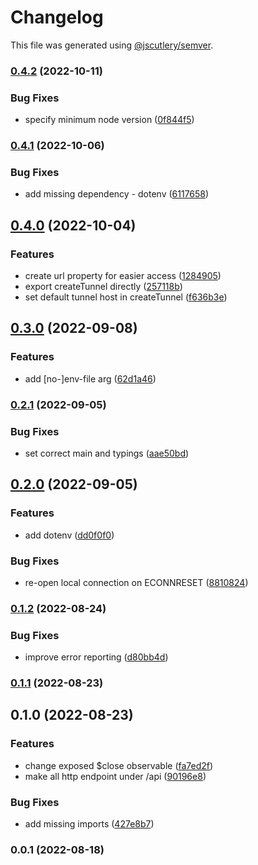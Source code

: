 # Changelog

This file was generated using [@jscutlery/semver](https://github.com/jscutlery/semver).

### [0.4.2](https://github.com/mondaycom/tunnel/compare/tunnel-0.4.1...tunnel-0.4.2) (2022-10-11)


### Bug Fixes

* specify minimum node version ([0f844f5](https://github.com/mondaycom/tunnel/commit/0f844f5384e492d7cad8b22373e9097ebc072824))

### [0.4.1](https://github.com/mondaycom/tunnel/compare/tunnel-0.4.0...tunnel-0.4.1) (2022-10-06)


### Bug Fixes

* add missing dependency - dotenv ([6117658](https://github.com/mondaycom/tunnel/commit/611765892c0ac5024d3eb28955c657eb645aede7))

## [0.4.0](https://github.com/mondaycom/tunnel/compare/tunnel-0.3.0...tunnel-0.4.0) (2022-10-04)


### Features

* create url property for easier access ([1284905](https://github.com/mondaycom/tunnel/commit/128490577ec10a95c1dc94f2142bf3ccedc43694))
* export createTunnel directly ([257118b](https://github.com/mondaycom/tunnel/commit/257118bea2d3337093e9b6fb083ff89208fb2b55))
* set default tunnel host in createTunnel ([f636b3e](https://github.com/mondaycom/tunnel/commit/f636b3ea060cee6513c37aee5483e8a56b3eb4c5))

## [0.3.0](https://github.com/mondaycom/tunnel/compare/tunnel-0.2.1...tunnel-0.3.0) (2022-09-08)


### Features

* add [no-]env-file arg ([62d1a46](https://github.com/mondaycom/tunnel/commit/62d1a46f3ada17dffedf9bb4a9b10c08ac07c4c4))

### [0.2.1](https://github.com/mondaycom/tunnel/compare/tunnel-0.2.0...tunnel-0.2.1) (2022-09-05)


### Bug Fixes

* set correct main and typings ([aae50bd](https://github.com/mondaycom/tunnel/commit/aae50bd73557ba49139ad95301351c52f33e01f6))

## [0.2.0](https://github.com/mondaycom/tunnel/compare/tunnel-0.1.2...tunnel-0.2.0) (2022-09-05)


### Features

* add dotenv ([dd0f0f0](https://github.com/mondaycom/tunnel/commit/dd0f0f005b6a4cf975aa303d72fd3ccc373b1b9c))


### Bug Fixes

* re-open local connection on ECONNRESET ([8810824](https://github.com/mondaycom/tunnel/commit/8810824e69647aa82eb4ddd4c6d2d0543c23e69d))

### [0.1.2](https://github.com/mondaycom/tunnel/compare/tunnel-0.1.1...tunnel-0.1.2) (2022-08-24)


### Bug Fixes

* improve error reporting ([d80bb4d](https://github.com/mondaycom/tunnel/commit/d80bb4d702e4a7c2a40882d89c83565e967a1e74))

### [0.1.1](https://github.com/mondaycom/tunnel/compare/tunnel-0.1.0...tunnel-0.1.1) (2022-08-23)

## 0.1.0 (2022-08-23)


### Features

* change exposed $close observable ([fa7ed2f](https://github.com/mondaycom/tunnel/commit/fa7ed2f9e030a4b4582c1dcbce38a977f2eb70f4))
* make all http endpoint under /api ([90196e8](https://github.com/mondaycom/tunnel/commit/90196e8b347326bd4e14b3436ed0d40c7b965f20))


### Bug Fixes

* add missing imports ([427e8b7](https://github.com/mondaycom/tunnel/commit/427e8b75b14f265b9b5770d0940de74d6d6911c5))

### 0.0.1 (2022-08-18)
